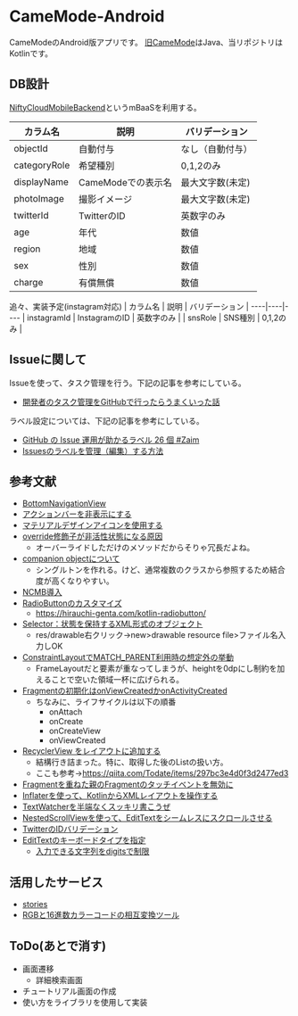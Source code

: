 # CameMode-Android
CameModeのAndroid版アプリです。
[旧CameMode](https://github.com/yuutarou22/CameMode)はJava、当リポジトリはKotlinです。


## DB設計
[NiftyCloudMobileBackend](https://mbaas.nifcloud.com/)というmBaaSを利用する。

| カラム名 | 説明 | バリデーション |
----|----|----
| objectId | 自動付与 | なし（自動付与） |
| categoryRole | 希望種別 | 0,1,2のみ |
| displayName | CameModeでの表示名 | 最大文字数(未定) |
| photoImage | 撮影イメージ | 最大文字数(未定) |
| twitterId | TwitterのID | 英数字のみ |
| age | 年代 | 数値 |
| region | 地域 | 数値 |
| sex | 性別 | 数値 |
| charge | 有償無償 | 数値 |

追々、実装予定(instagram対応)
| カラム名 | 説明 | バリデーション |
----|----|----
| instagramId | InstagramのID | 英数字のみ |
| snsRole | SNS種別 | 0,1,2のみ |

## Issueに関して
Issueを使って、タスク管理を行う。下記の記事を参考にしている。
- [開発者のタスク管理をGitHubで行ったらうまくいった話](https://dev.classmethod.jp/articles/github-issue-driven-dev/)

ラベル設定については、下記の記事を参考にしている。
- [GitHub の Issue 運用が助かるラベル 26 個 #Zaim](https://blog.zaim.co.jp/n/nca91e5bfb920)
- [Issuesのラベルを管理（編集）する方法](https://azunobu.hatenablog.com/entry/2015/09/22/143811)

## 参考文献
- [BottomNavigationView](https://qiita.com/iKimishima/items/d44bb9cc2a1d04548fdd)
- [アクションバーを非表示にする](https://qiita.com/ikemura23/items/76e78132e6903c47c4d7)
- [マテリアルデザインアイコンを使用する](https://qiita.com/hoshiume11/items/b9925d105957d827011a)
- [override修飾子が非活性状態になる原因](https://stackoverflow.com/questions/56906990/why-do-i-get-the-message-redundant-overriding-method)
  - オーバーライドしただけのメソッドだからそりゃ冗長だよね。
- [companion objectについて](https://qiita.com/tkhs0604/items/261e94a42b7097dfd204)
  - シングルトンを作れる。けど、通常複数のクラスから参照するため結合度が高くなりやすい。
- [NCMB導入](https://github.com/NIFCLOUD-mbaas/KotlinDBdemoApp)
- [RadioButtonのカスタマイズ](http://yukimura1227.blog.fc2.com/blog-entry-11.html)
  - https://hirauchi-genta.com/kotlin-radiobutton/
- [Selector：状態を保持するXML形式のオブジェクト](https://developer.android.com/guide/topics/resources/drawable-resource#StateList)
  - res/drawable右クリック→new>drawable resource file>ファイル名入力しOK
- [ConstraintLayoutでMATCH_PARENT利用時の想定外の挙動](https://qiita.com/ara_tack/items/68c07529c1477c56997f)
  - FrameLayoutだと要素が重なってしまうが、heightを0dpにし制約を加えることで空いた領域一杯に広げられる。
- [Fragmentの初期化はonViewCreatedかonActivityCreated](https://medium.com/@star_zero/fragment%E3%81%AE%E5%88%9D%E6%9C%9F%E5%8C%96%E3%81%AFonviewcreated%E3%81%8Bonactivitycreated%E3%81%A7-b9646c36680c)
  - ちなみに、ライフサイクルは以下の順番
    - onAttach
    - onCreate
    - onCreateView
    - onViewCreated
- [RecyclerView をレイアウトに追加する](https://developer.android.com/guide/topics/ui/layout/recyclerview?hl=ja#workflow)
  - 結構行き詰まった。特に、取得した後のListの扱い方。
  - ここも参考→https://qiita.com/Todate/items/297bc3e4d0f3d2477ed3
- [Fragmentを重ねた親のFragmentのタッチイベントを無効に](http://java-lang-programming.com/articles/83)
- [Inflaterを使って、KotlinからXMLレイアウトを操作する](https://akira-watson.com/android/inflate.html)
- [TextWatcherを半端なくスッキリ書こうぜ](https://qiita.com/aaaaki/items/86678967e9eb9f62da9b)
- [NestedScrollViewを使って、EditTextをシームレスにスクロールさせる](https://qiita.com/noboru_i/items/09e7d3f8f222834378cc)
- [TwitterのIDバリデーション](https://help.twitter.com/ja/managing-your-account/twitter-username-rules)
- [EditTextのキーボードタイプを指定](https://www.programing-style.com/android/android-api/android-edittext-keyboard/)
  - [入力できる文字列をdigitsで制限](https://qiita.com/a__i__r/items/8a7efaeeeae9b8c56f81)

## 活用したサービス
- [stories](https://stories.freepik.com/)
- [RGBと16進数カラーコードの相互変換ツール](https://www.peko-step.com/tool/tfcolor.html)

## ToDo(あとで消す)

- 画面遷移
  - 詳細検索画面
- チュートリアル画面の作成
- 使い方をライブラリを使用して実装
